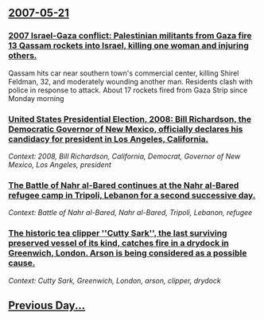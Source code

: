 ## [2007-05-21](/news/2007/05/21/index.md)

### [ 2007 Israel-Gaza conflict: Palestinian militants from Gaza fire 13 Qassam rockets into Israel, killing one woman and injuring others. ](/news/2007/05/21/2007-israel-gaza-conflict-palestinian-militants-from-gaza-fire-13-qassam-rockets-into-israel-killing-one-woman-and-injuring-others.md)
Qassam hits car near southern town&#39;s commercial center, killing Shirel Feldman, 32, and moderately wounding another man. Residents clash with police in response to attack. About 17 rockets fired from Gaza Strip since Monday morning

### [ United States Presidential Election, 2008: Bill Richardson, the Democratic Governor of New Mexico, officially declares his candidacy for president in Los Angeles, California. ](/news/2007/05/21/united-states-presidential-election-2008-bill-richardson-the-democratic-governor-of-new-mexico-officially-declares-his-candidacy-for-pr.md)
_Context: 2008, Bill Richardson, California, Democrat, Governor of New Mexico, Los Angeles, president_

### [ The Battle of Nahr al-Bared continues at the Nahr al-Bared refugee camp in Tripoli, Lebanon for a second successive day. ](/news/2007/05/21/the-battle-of-nahr-al-bared-continues-at-the-nahr-al-bared-refugee-camp-in-tripoli-lebanon-for-a-second-successive-day.md)
_Context: Battle of Nahr al-Bared, Nahr al-Bared, Tripoli, Lebanon, refugee_

### [ The historic tea clipper ''Cutty Sark'', the last surviving preserved vessel of its kind, catches fire in a drydock in Greenwich, London. Arson is being considered as a possible cause. ](/news/2007/05/21/the-historic-tea-clipper-cutty-sark-the-last-surviving-preserved-vessel-of-its-kind-catches-fire-in-a-drydock-in-greenwich-london-a.md)
_Context: Cutty Sark, Greenwich, London, arson, clipper, drydock_

## [Previous Day...](/news/2007/05/20/index.md)

